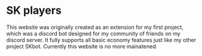 # SK players
This website was originally created as an extension for my first project, which was a discord bot designed for my community of friends on my discord server. It fully supports all basic economy features just like my other project SKbot. Currently this website is no more mainatened.